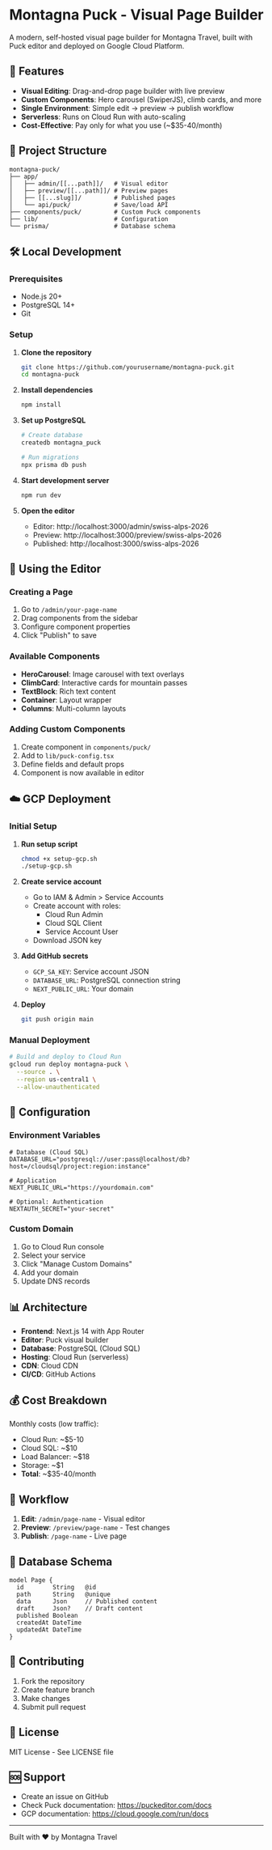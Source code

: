 # Montagna Puck - Visual Page Builder

A modern, self-hosted visual page builder for Montagna Travel, built with Puck editor and deployed on Google Cloud Platform.

## 🚀 Features

- **Visual Editing**: Drag-and-drop page builder with live preview
- **Custom Components**: Hero carousel (SwiperJS), climb cards, and more
- **Single Environment**: Simple edit → preview → publish workflow
- **Serverless**: Runs on Cloud Run with auto-scaling
- **Cost-Effective**: Pay only for what you use (~$35-40/month)

## 📁 Project Structure

```
montagna-puck/
├── app/
│   ├── admin/[[...path]]/   # Visual editor
│   ├── preview/[[...path]]/ # Preview pages
│   ├── [[...slug]]/         # Published pages
│   └── api/puck/            # Save/load API
├── components/puck/         # Custom Puck components
├── lib/                     # Configuration
└── prisma/                  # Database schema
```

## 🛠️ Local Development

### Prerequisites

- Node.js 20+
- PostgreSQL 14+
- Git

### Setup

1. **Clone the repository**
   ```bash
   git clone https://github.com/yourusername/montagna-puck.git
   cd montagna-puck
   ```

2. **Install dependencies**
   ```bash
   npm install
   ```

3. **Set up PostgreSQL**
   ```bash
   # Create database
   createdb montagna_puck
   
   # Run migrations
   npx prisma db push
   ```

4. **Start development server**
   ```bash
   npm run dev
   ```

5. **Open the editor**
   - Editor: http://localhost:3000/admin/swiss-alps-2026
   - Preview: http://localhost:3000/preview/swiss-alps-2026
   - Published: http://localhost:3000/swiss-alps-2026

## 🎨 Using the Editor

### Creating a Page

1. Go to `/admin/your-page-name`
2. Drag components from the sidebar
3. Configure component properties
4. Click "Publish" to save

### Available Components

- **HeroCarousel**: Image carousel with text overlays
- **ClimbCard**: Interactive cards for mountain passes
- **TextBlock**: Rich text content
- **Container**: Layout wrapper
- **Columns**: Multi-column layouts

### Adding Custom Components

1. Create component in `components/puck/`
2. Add to `lib/puck-config.tsx`
3. Define fields and default props
4. Component is now available in editor

## ☁️ GCP Deployment

### Initial Setup

1. **Run setup script**
   ```bash
   chmod +x setup-gcp.sh
   ./setup-gcp.sh
   ```

2. **Create service account**
   - Go to IAM & Admin > Service Accounts
   - Create account with roles:
     - Cloud Run Admin
     - Cloud SQL Client
     - Service Account User
   - Download JSON key

3. **Add GitHub secrets**
   - `GCP_SA_KEY`: Service account JSON
   - `DATABASE_URL`: PostgreSQL connection string
   - `NEXT_PUBLIC_URL`: Your domain

4. **Deploy**
   ```bash
   git push origin main
   ```

### Manual Deployment

```bash
# Build and deploy to Cloud Run
gcloud run deploy montagna-puck \
  --source . \
  --region us-central1 \
  --allow-unauthenticated
```

## 🔧 Configuration

### Environment Variables

```env
# Database (Cloud SQL)
DATABASE_URL="postgresql://user:pass@localhost/db?host=/cloudsql/project:region:instance"

# Application
NEXT_PUBLIC_URL="https://yourdomain.com"

# Optional: Authentication
NEXTAUTH_SECRET="your-secret"
```

### Custom Domain

1. Go to Cloud Run console
2. Select your service
3. Click "Manage Custom Domains"
4. Add your domain
5. Update DNS records

## 📊 Architecture

- **Frontend**: Next.js 14 with App Router
- **Editor**: Puck visual builder
- **Database**: PostgreSQL (Cloud SQL)
- **Hosting**: Cloud Run (serverless)
- **CDN**: Cloud CDN
- **CI/CD**: GitHub Actions

## 💰 Cost Breakdown

Monthly costs (low traffic):
- Cloud Run: ~$5-10
- Cloud SQL: ~$10
- Load Balancer: ~$18
- Storage: ~$1
- **Total**: ~$35-40/month

## 🚦 Workflow

1. **Edit**: `/admin/page-name` - Visual editor
2. **Preview**: `/preview/page-name` - Test changes
3. **Publish**: `/page-name` - Live page

## 📝 Database Schema

```prisma
model Page {
  id        String   @id
  path      String   @unique
  data      Json     // Published content
  draft     Json?    // Draft content
  published Boolean
  createdAt DateTime
  updatedAt DateTime
}
```

## 🤝 Contributing

1. Fork the repository
2. Create feature branch
3. Make changes
4. Submit pull request

## 📄 License

MIT License - See LICENSE file

## 🆘 Support

- Create an issue on GitHub
- Check Puck documentation: https://puckeditor.com/docs
- GCP documentation: https://cloud.google.com/run/docs

---

Built with ❤️ by Montagna Travel